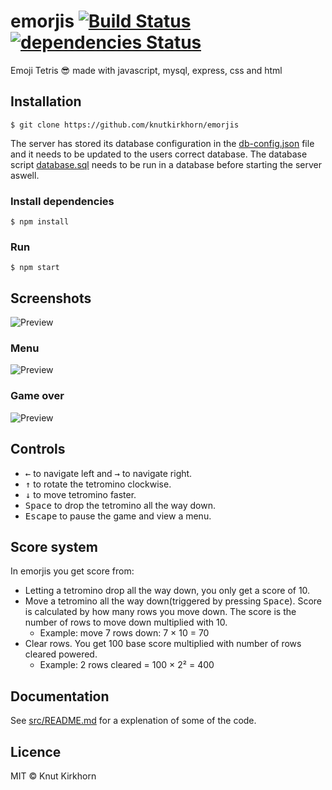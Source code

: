 # emorjis [![Build Status](https://travis-ci.org/knutkirkhorn/emorjis.svg?branch=main)](https://travis-ci.org/knutkirkhorn/emorjis) [![dependencies Status](https://david-dm.org/knutkirkhorn/emorjis/status.svg)](https://david-dm.org/knutkirkhorn/emorjis)
Emoji Tetris 😎 made with javascript, mysql, express, css and html

## Installation
```
$ git clone https://github.com/knutkirkhorn/emorjis
```

The server has stored its database configuration in the [db-config.json](db-config.json)
file and it needs to be updated to the users correct database.
The database script [database.sql](database.sql) needs to be run in a database before starting the server aswell.

### Install dependencies 
```
$ npm install
```
### Run
```
$ npm start
```

## Screenshots
![Preview](media/screenshot-1.png)

### Menu
![Preview](media/screenshot-2.png)

### Game over
![Preview](media/screenshot-3.png)

## Controls
* <kbd>←</kbd> to navigate left and <kbd>→</kbd> to navigate right.
* <kbd>↑</kbd> to rotate the tetromino clockwise.
* <kbd>↓</kbd> to move tetromino faster.
* <kbd>Space</kbd> to drop the tetromino all the way down.
* <kbd>Escape</kbd> to pause the game and view a menu.

## Score system
In emorjis you get score from:
* Letting a tetromino drop all the way down, you only get a score of 10.
* Move a tetromino all the way down(triggered by pressing <kbd>Space</kbd>).
Score is calculated by how many rows you move down. The score is the number of rows to move down multiplied with 10.
  * Example: move 7 rows down: 7 × 10 = 70
* Clear rows. You get 100 base score multiplied with number of rows cleared powered.
  * Example: 2 rows cleared = 100 × 2² = 400

## Documentation
See [src/README.md](src/README.md) for a explenation of some of the code.

## Licence
MIT © Knut Kirkhorn
